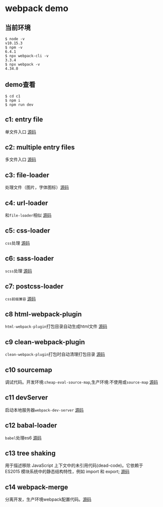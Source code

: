 # webpack demo

## 当前环境
```
$ node -v
v10.15.3
$ npm -v
6.4.1
$ npx webpack-cli -v
3.3.4
$ npx webpack -v
4.34.0
```
## demo查看
```
$ cd c1
$ npm i
$ npm run dev
```

## c1: entry file
单文件入口 [源码](https://github.com/dongwudi/webpack-demo/tree/master/c1)

## c2: multiple entry files
多文件入口 [源码](https://github.com/dongwudi/webpack-demo/tree/master/c2)

## c3: file-loader
处理文件（图片，字体图标）[源码](https://github.com/dongwudi/webpack-demo/tree/master/c3)

## c4: url-loader
和`file-loader`相似 [源码](https://github.com/dongwudi/webpack-demo/tree/master/c4)

## c5: css-loader
`css`处理 [源码](https://github.com/dongwudi/webpack-demo/tree/master/c5)
## c6: sass-loader
`scss`处理 [源码](https://github.com/dongwudi/webpack-demo/tree/master/c6)

## c7: postcss-loader
`css前缀兼容` [源码](https://github.com/dongwudi/webpack-demo/tree/master/c7)

## c8 html-webpack-plugin
`html-webpack-plugin`打包目录自动生成html文件 [源码](https://github.com/dongwudi/webpack-demo/tree/master/c8)

## c9 clean-webpack-plugin
`clean-webpack-plugin`打包时自动清理打包目录 [源码](https://github.com/dongwudi/webpack-demo/tree/master/c9)

## c10 sourcemap
调试代码。开发环境:`cheap-eval-source-map`,生产环境:不使用或`source-map` [源码](https://github.com/dongwudi/webpack-demo/tree/master/c10)

## c11 devServer
启动本地服务器`webpack-dev-server` [源码](https://github.com/dongwudi/webpack-demo/tree/master/c11)

## c12 babal-loader
`babel`处理es6 [源码](https://github.com/dongwudi/webpack-demo/tree/master/c12)

## c13 tree shaking
用于描述移除 JavaScript 上下文中的未引用代码(dead-code)。它依赖于 ES2015 模块系统中的静态结构特性，例如 import 和 export; [源码](https://github.com/dongwudi/webpack-demo/tree/master/c13)

## c14 webpack-merge
分离开发，生产环境webpack配置代码。[源码](https://github.com/dongwudi/webpack-demo/tree/master/c14)